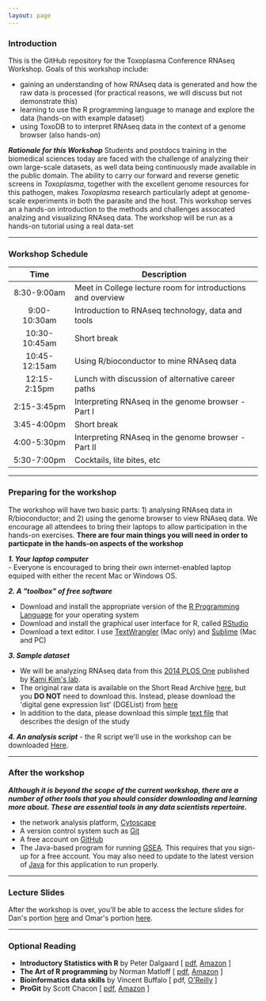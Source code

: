 ```yaml
---
layout: page
---
```


### Introduction
This is the GitHub repository for the Toxoplasma Conference RNAseq Workshop. Goals of this workshop include:

* gaining an understanding of how RNAseq data is generated and how the raw data is processed (for practical reasons, we will discuss but not demonstrate this)
* learning to use the R programming language to manage and explore the data (hands-on with example dataset)
* using ToxoDB to to interpret RNAseq data in the context of a genome browser (also hands-on)

***Rationale for this Workshop***  Students and postdocs training in the biomedical sciences today are faced with the challenge of analyzing their own large-scale datasets, as well data being continuously made available in the public domain.  The ability to carry our forward and reverse genetic screens in _Toxoplasma_, together with the excellent genome resources for this pathogen, makes _Toxoplasma_ research particularly adept at genome-scale experiments in both the parasite and the host.  This workshop serves an a hands-on introduction to the methods and challenges assocated analzing and visualizing RNAseq data.  The workshop will be run as a hands-on tutorial using a real data-set  


----


### Workshop Schedule

Time	|	Description	|
:------:|---------|
8:30-9:00am	|	Meet in College lecture room for introductions and overview
9:00-10:30am	|	Introduction to RNAseq technology, data and tools
10:30-10:45am	|	Short break
10:45-12:15am	|	Using R/bioconductor to mine RNAseq data 
12:15-2:15pm	|	Lunch with discussion of alternative career paths
2:15-3:45pm	|	Interpreting RNAseq in the genome browser - Part I
3:45-4:00pm	|	Short break
4:00-5:30pm |	Interpreting RNAseq in the genome browser - Part II
5:30-7:00pm	|	Cocktails, lite bites, etc


----


### Preparing for the workshop

The workshop will have two basic parts: 1) analysing RNAseq data in R/bioconductor; and 2) using the genome browser to view RNAseq data.  We encourage all attendees to bring their laptops to allow participation in the hands-on exercises.  **There are four main things you will need in order to particpate in the hands-on aspects of the workshop**

***1. Your laptop computer***<br/> - Everyone is encouraged to bring their own internet-enabled laptop equiped with either the recent Mac or Windows OS.

***2. A "toolbox" of free software***<br/>

* Download and install the appropriate version of the [R Programming Language](http://lib.stat.cmu.edu/R/CRAN/) for your operating system
* Download and install the graphical user interface for R, called [RStudio](http://www.rstudio.com/products/rstudio/download/)
* Download a text editor. I use [TextWrangler](http://www.barebones.com/products/textwrangler/) (Mac only) and [Sublime](http://www.sublimetext.com/) (Mac and PC)


***3. Sample dataset***<br/>

* We will be analyzing RNAseq data from this [2014 PLOS One](http://journals.plos.org/plosone/article?id=10.1371/journal.pone.0111297) published by [Kami Kim's lab](http://www.einstein.yu.edu/faculty/4972/kami-kim/).  
* The original raw data is available on the Short Read Archive [here](http://www.ebi.ac.uk/ena/data/view/SRP045423), but you __DO NOT__ need to download this.  Instead, please download the 'digital gene expression list' (DGEList) from [here](materials/DGEList)
* In addition to the data, please download this simple [text file](materials/studyDesign.txt) that describes the design of the study

***4. An analysis script*** - the R script we'll use in the workshop can be downloaded [Here](materials/Toxo_RNAseq_analysis.R).

-----

### After the workshop

***Although it is beyond the scope of the current workshop, there are a number of other tools that you should consider downloading and learning more about.  These are essential tools in any data scientists repertoire.***

* the network analysis platform, [Cytoscape](http://www.cytoscape.org/)
* A version control system such as [Git](http://git-scm.com/downloads)
* A free account on [GitHub](https://github.com/)
* The Java-based program for running [GSEA](http://www.broadinstitute.org/gsea/index.jsp). This requires that you sign-up for a free account. You may also need to update to the latest version of [Java](https://www.java.com/en/) for this application to run properly. 


----


### Lecture Slides

After the workshop is over, you'll be able to access the lecture slides for Dan's portion [here](materials/ToxoRNAseqWorkshop.pdf) and Omar's portion [here](materials/ToxoRNAseqWorkshop.pdf).

----


### Optional Reading

* **Introductory Statistics with R** by Peter Dalgaard [ [pdf](http://www.academia.dk/BiologiskAntropologi/Epidemiologi/PDF/Introductory_Statistics_with_R__2nd_ed.pdf), [Amazon](http://www.amazon.com/Introductory-Statistics-R-Computing/dp/0387954759) ]  
* **The Art of R programming** by Norman Matloff [ [pdf](http://www.google.com/url?sa=t&rct=j&q=&esrc=s&source=web&cd=1&ved=0CCAQFjAA&url=http%3A%2F%2Fsens.tistory.com%2Fattachment%2Fcfile8.uf%402375DC3D515423F9110CA1.pdf&ei=E-8FVO6dAYmnggSttoD4Bg&usg=AFQjCNE1UmWRG3i9ugNDSXN2WjRSTkkUjA&sig2=U958L8LG42vuhHdPKKBHHw&bvm=bv.74115972,d.eXY), [Amazon](http://www.amazon.com/Art-Programming-Statistical-Software-Design/dp/1593273843/ref=sr_1_1?s=books&ie=UTF8&qid=1409674972&sr=1-1&keywords=the+art+of+r+programming) ]  
* **Bioinformatics data skills** by Vincent Buffalo [ pdf, [O'Reilly](http://shop.oreilly.com/product/0636920030157.do) ]  
* **ProGit** by Scott Chacon [ [pdf](http://git-scm.com/book), [Amazon](http://www.amazon.com/Pro-Git-Scott-Chacon/dp/1430218339) ]  
